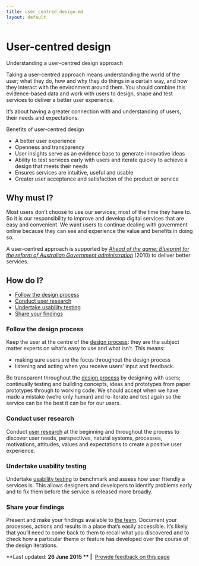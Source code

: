 ```yaml
---
title: user_centred_design.md
layout: default
---
```

User-centred design
===================

Understanding a user-centred design approach

Taking a user-centred approach means understanding the world of the user; what they do, how and why they do things in a certain way, and how they interact with the environment around them. You should combine this evidence-based data and work with users to design, shape and test services to deliver a better user experience.

It’s about having a greater connection with and understanding of users, their needs and expectations.

Benefits of user-centred design

-   A better user experience
-   Openness and transparency
-   User insights serve as an evidence base to generate innovative ideas
-   Ability to test services early with users and iterate quickly to achieve a design that meets their needs
-   Ensures services are intuitive, useful and usable
-   Greater user acceptance and satisfaction of the product or service

Why must I?
-----------

Most users don’t choose to use our services; most of the time they have to. So it is our responsibility to improve and develop digital services that are easy and convenient. We want users to continue dealing with government online because they can see and experience the value and benefits in doing so.

A user-centred approach is supported by [*Ahead of the game: Blueprint for the reform of Australian Government administration*](http://pandora.nla.gov.au/pan/119327/20100401-1449/www.dpmc.gov.au/publications/aga_reform/aga_reform_blueprint/digital_service_standard.md) (2010) to deliver better services.

How do I?
---------

-   [Follow the design process](../../user_centred_design.md#followdesign)
-   [Conduct user research](../../user_centred_design.md#conductuser)
-   [Undertake usability testing](../../user_centred_design.md#usabilitytesting)
-   [Share your findings](../../user_centred_design.md#sharefindings)

### Follow the design process

Keep the user at the centre of the [design process](../../node/service_design_process.md): they are the subject matter experts on what’s easy to use and what isn’t. This means:

-   making sure users are the focus throughout the design process
-   listening and acting when you receive users’ input and feedback.

Be transparent throughout the [design process](../../node/service_design_process.md) by designing with users; continually testing and building concepts, ideas and prototypes from paper prototypes through to working code. We should accept when we have made a mistake (we’re only human) and re-iterate and test again so the service can be the best it can be for our users.

### Conduct user research

Conduct [user research](../../node/user_research.md) at the beginning and throughout the process to discover user needs, perspectives, natural systems, processes, motivations, attitudes, values and expectations to create a positive user experience.

### Undertake usability testing

Undertake [usability testing](../../usability_testing.md) to benchmark and assess how user friendly a services is. This allows designers and developers to identify problems early and to fix them before the service is released more broadly.

### Share your findings

Present and make your findings available to [the team](../../the_team.md). Document your processes, actions and results in a place that’s easily accessible. It’s likely that you’ll need to come back to them to recall what you discovered and to check how a particular theme or feature has developed over the course of the design iterations.

**Last updated: **26 June 2015 ** |**  [Provide feedback on this page](../../feedback%3Furl_from=UserCenteredDesign.html)

